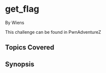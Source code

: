 # get_flag


By Wiens



This challenge can be found in PwnAdventureZ
## Topics Covered

## Synopsis

